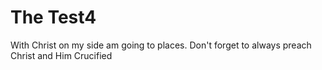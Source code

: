 # The Test4

With Christ on my side am going to places. Don't forget to always preach Christ and Him Crucified
